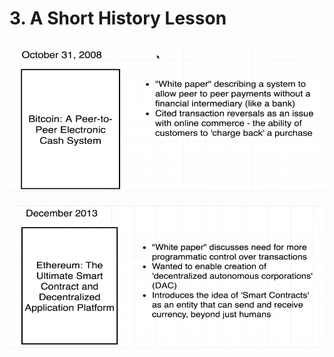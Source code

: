 #   3.  A Short History Lesson

![](../imgs/3.1_A-Short-History-Lesson.png)
---
![](../imgs/3.2_A-Short-History-Lesson.png)